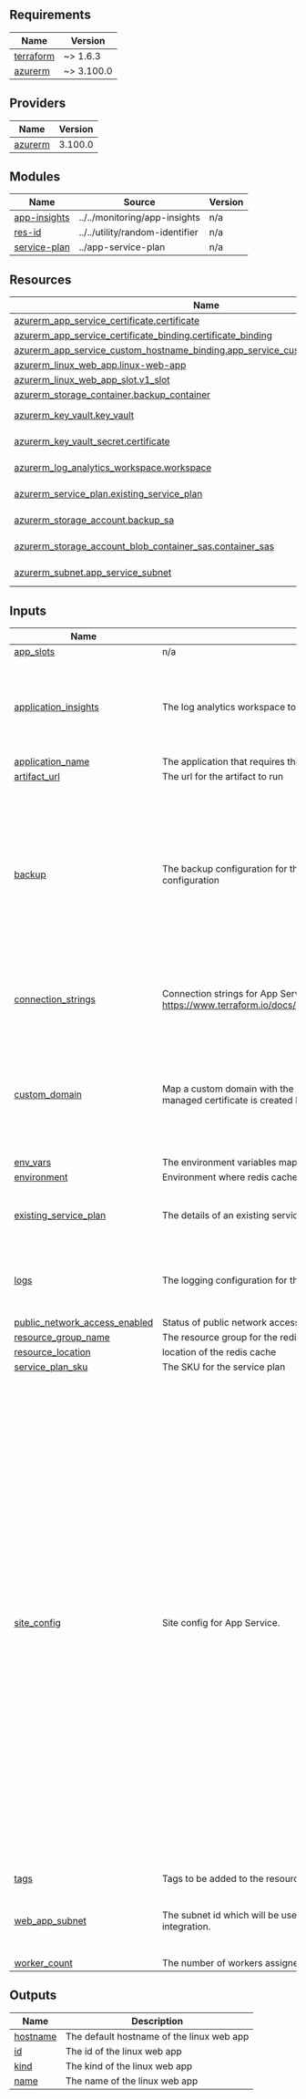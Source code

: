 <!-- BEGIN_TF_DOCS -->
## Requirements

| Name | Version |
|------|---------|
| <a name="requirement_terraform"></a> [terraform](#requirement\_terraform) | ~> 1.6.3 |
| <a name="requirement_azurerm"></a> [azurerm](#requirement\_azurerm) | ~> 3.100.0 |

## Providers

| Name | Version |
|------|---------|
| <a name="provider_azurerm"></a> [azurerm](#provider\_azurerm) | 3.100.0 |

## Modules

| Name | Source | Version |
|------|--------|---------|
| <a name="module_app-insights"></a> [app-insights](#module\_app-insights) | ../../monitoring/app-insights | n/a |
| <a name="module_res-id"></a> [res-id](#module\_res-id) | ../../utility/random-identifier | n/a |
| <a name="module_service-plan"></a> [service-plan](#module\_service-plan) | ../app-service-plan | n/a |

## Resources

| Name | Type |
|------|------|
| [azurerm_app_service_certificate.certificate](https://registry.terraform.io/providers/hashicorp/azurerm/latest/docs/resources/app_service_certificate) | resource |
| [azurerm_app_service_certificate_binding.certificate_binding](https://registry.terraform.io/providers/hashicorp/azurerm/latest/docs/resources/app_service_certificate_binding) | resource |
| [azurerm_app_service_custom_hostname_binding.app_service_custom_hostname_binding](https://registry.terraform.io/providers/hashicorp/azurerm/latest/docs/resources/app_service_custom_hostname_binding) | resource |
| [azurerm_linux_web_app.linux-web-app](https://registry.terraform.io/providers/hashicorp/azurerm/latest/docs/resources/linux_web_app) | resource |
| [azurerm_linux_web_app_slot.v1_slot](https://registry.terraform.io/providers/hashicorp/azurerm/latest/docs/resources/linux_web_app_slot) | resource |
| [azurerm_storage_container.backup_container](https://registry.terraform.io/providers/hashicorp/azurerm/latest/docs/resources/storage_container) | resource |
| [azurerm_key_vault.key_vault](https://registry.terraform.io/providers/hashicorp/azurerm/latest/docs/data-sources/key_vault) | data source |
| [azurerm_key_vault_secret.certificate](https://registry.terraform.io/providers/hashicorp/azurerm/latest/docs/data-sources/key_vault_secret) | data source |
| [azurerm_log_analytics_workspace.workspace](https://registry.terraform.io/providers/hashicorp/azurerm/latest/docs/data-sources/log_analytics_workspace) | data source |
| [azurerm_service_plan.existing_service_plan](https://registry.terraform.io/providers/hashicorp/azurerm/latest/docs/data-sources/service_plan) | data source |
| [azurerm_storage_account.backup_sa](https://registry.terraform.io/providers/hashicorp/azurerm/latest/docs/data-sources/storage_account) | data source |
| [azurerm_storage_account_blob_container_sas.container_sas](https://registry.terraform.io/providers/hashicorp/azurerm/latest/docs/data-sources/storage_account_blob_container_sas) | data source |
| [azurerm_subnet.app_service_subnet](https://registry.terraform.io/providers/hashicorp/azurerm/latest/docs/data-sources/subnet) | data source |

## Inputs

| Name | Description | Type | Default | Required |
|------|-------------|------|---------|:--------:|
| <a name="input_app_slots"></a> [app\_slots](#input\_app\_slots) | n/a | `bool` | `false` | no |
| <a name="input_application_insights"></a> [application\_insights](#input\_application\_insights) | The log analytics workspace to be used for the app insights | <pre>object({<br>    enabled = bool<br>    log_analytics_ws = optional(object({<br>      name           = string<br>      resource_group = string<br>    }))<br>  })</pre> | <pre>{<br>  "enabled": false<br>}</pre> | no |
| <a name="input_application_name"></a> [application\_name](#input\_application\_name) | The application that requires this resource | `string` | n/a | yes |
| <a name="input_artifact_url"></a> [artifact\_url](#input\_artifact\_url) | The url for the artifact to run | `string` | `null` | no |
| <a name="input_backup"></a> [backup](#input\_backup) | The backup configuration for the app service. Skip this for the default backup configuration | <pre>object({<br>    backup_sa = object({<br>      name           = string<br>      resource_group = string<br>    })<br>    enabled = optional(bool)<br>    schedule = object({<br>      frequency_interval       = number<br>      frequency_unit           = string<br>      start_time               = optional(string)<br>      retention_period_days    = optional(number)<br>      keep_at_least_one_backup = optional(bool)<br>    })<br>  })</pre> | `null` | no |
| <a name="input_connection_strings"></a> [connection\_strings](#input\_connection\_strings) | Connection strings for App Service. See documentation https://www.terraform.io/docs/providers/azurerm/r/app_service.html#connection_string | <pre>list(object({<br>    name  = string<br>    type  = string<br>    value = string<br>  }))</pre> | `[]` | no |
| <a name="input_custom_domain"></a> [custom\_domain](#input\_custom\_domain) | Map a custom domain with the app service. If you do not pass the certificate, a managed certificate is created by azure | <pre>object({<br>    hostname = string<br>    certificate = object({<br>      name = string<br>      vault = object({<br>        name           = string<br>        resource_group = string<br>      })<br>    })<br>  })</pre> | `null` | no |
| <a name="input_env_vars"></a> [env\_vars](#input\_env\_vars) | The environment variables map | `map(string)` | `{}` | no |
| <a name="input_environment"></a> [environment](#input\_environment) | Environment where redis cache is provisioned | `string` | n/a | yes |
| <a name="input_existing_service_plan"></a> [existing\_service\_plan](#input\_existing\_service\_plan) | The details of an existing service plan | <pre>object({<br>    name                = string<br>    resource_group_name = string<br>  })</pre> | `null` | no |
| <a name="input_logs"></a> [logs](#input\_logs) | The logging configuration for the app service | <pre>object({<br>    application_logs = object({<br>      file_system_level = string<br>    })<br>  })</pre> | `null` | no |
| <a name="input_public_network_access_enabled"></a> [public\_network\_access\_enabled](#input\_public\_network\_access\_enabled) | Status of public network access to the web app | `bool` | `true` | no |
| <a name="input_resource_group_name"></a> [resource\_group\_name](#input\_resource\_group\_name) | The resource group for the redis cache | `string` | n/a | yes |
| <a name="input_resource_location"></a> [resource\_location](#input\_resource\_location) | location of the redis cache | `string` | `"uaenorth"` | no |
| <a name="input_service_plan_sku"></a> [service\_plan\_sku](#input\_service\_plan\_sku) | The SKU for the service plan | `string` | `"B1"` | no |
| <a name="input_site_config"></a> [site\_config](#input\_site\_config) | Site config for App Service. | <pre>object({<br>    always_on                         = optional(bool)<br>    app_command_line                  = optional(string)<br>    default_documents                 = optional(list(string))<br>    ftps_state                        = optional(string)<br>    health_check_path                 = optional(string)<br>    health_check_eviction_time_in_min = optional(string)<br>    http2_enabled                     = optional(string)<br>    load_balancing_mode               = optional(string)<br>    application_stack                 = optional(map(string))<br>    cidr_restriction = optional(list(object({<br>      name     = optional(string)<br>      priority = optional(number)<br>      action   = optional(string)<br>      cidr     = optional(string)<br>      #       headers  = optional(object({}))<br>    })), [])<br>    subnet_restriction = optional(list(object({<br>      name      = optional(string)<br>      priority  = optional(number)<br>      action    = optional(string)<br>      subnet_id = optional(string)<br>      #       headers   = optional(object({}))<br>    })), [])<br>    service_tags_restriction = optional(list(object({<br>      name        = optional(string)<br>      priority    = optional(number)<br>      action      = optional(string)<br>      service_tag = optional(string)<br>      #       headers     = optional(object({}))<br>    })), [])<br>    default_ip_restriction_action = optional(string)<br>    cors = optional(object({<br>      allowed_origins     = optional(list(string))<br>      support_credentials = optional(bool)<br>    }))<br>  })</pre> | `{}` | no |
| <a name="input_tags"></a> [tags](#input\_tags) | Tags to be added to the resources | `map(string)` | `{}` | no |
| <a name="input_web_app_subnet"></a> [web\_app\_subnet](#input\_web\_app\_subnet) | The subnet id which will be used by this Web App for regional virtual network integration. | <pre>object({<br>    name           = string<br>    vnet_name      = string<br>    resource_group = string<br>  })</pre> | `null` | no |
| <a name="input_worker_count"></a> [worker\_count](#input\_worker\_count) | The number of workers assigned to the service plan and the app-service | `number` | `1` | no |

## Outputs

| Name | Description |
|------|-------------|
| <a name="output_hostname"></a> [hostname](#output\_hostname) | The default hostname of the linux web app |
| <a name="output_id"></a> [id](#output\_id) | The id of the linux web app |
| <a name="output_kind"></a> [kind](#output\_kind) | The kind of the linux web app |
| <a name="output_name"></a> [name](#output\_name) | The name of the linux web app |
<!-- END_TF_DOCS -->